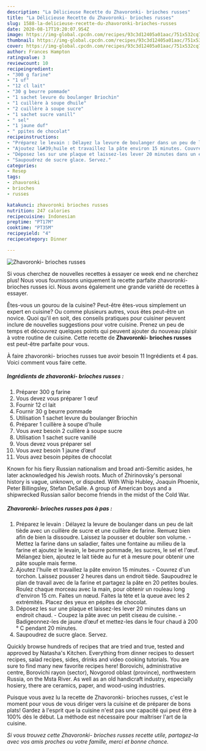 ```yaml
---
description: "La Délicieuse Recette du Zhavoronki- brioches russes"
title: "La Délicieuse Recette du Zhavoronki- brioches russes"
slug: 1588-la-delicieuse-recette-du-zhavoronki-brioches-russes
date: 2020-08-17T19:20:07.954Z
image: https://img-global.cpcdn.com/recipes/93c3d12405a01aac/751x532cq70/zhavoronki-brioches-russes-photo-principale-de-la-recette.jpg
thumbnail: https://img-global.cpcdn.com/recipes/93c3d12405a01aac/751x532cq70/zhavoronki-brioches-russes-photo-principale-de-la-recette.jpg
cover: https://img-global.cpcdn.com/recipes/93c3d12405a01aac/751x532cq70/zhavoronki-brioches-russes-photo-principale-de-la-recette.jpg
author: Frances Hampton
ratingvalue: 3
reviewcount: 10
recipeingredient:
- "300 g farine"
- "1 uf"
- "12 cl lait"
- "30 g beurre pommade"
- "1 sachet levure du boulanger Briochin"
- "1 cuillère à soupe dhuile"
- "2 cuillère à soupe sucre"
- "1 sachet sucre vanill"
- " sel"
- "1 jaune duf"
- " ppites de chocolat"
recipeinstructions:
- "Préparez le levain : Délayez la levure de boulanger dans un peu de lait tiède avec un cuillère de sucre et une cuillère de farine. Remuez bien afin de bien la dissoudre. Laissez la pousser et doubler son volume. Mettez la farine dans un saladier, faites une fontaine au milieu de la farine et ajoutez le levain, le beurre pommade, les sucres, le sel et l&#39;œuf. Mélangez bien, ajoutez le lait tiède au fur et à mesure pour obtenir une pâte souple mais ferme."
- "Ajoutez l&#39;huile et travaillez la pâte environ 15 minutes. Couvrez d&#39;un torchon. Laissez pousser 2 heures dans un endroit tiède. Saupoudrez le plan de travail avec de la farine et partagez la pâte en 20 petites boules. Roulez chaque morceau avec la main, pour obtenir un rouleau long d&#39;environ 15 cm. Faites un nœud. Faites la tète et la queue avec les 2 extrémités. Placez des yeux en pépites de chocolat."
- "Déposez les sur une plaque et laissez-les lever 20 minutes dans un endroit chaud. Coupez la pâte avec un petit ciseau de cuisine. Badigeonnez-les de jaune d’œuf et mettez-les dans le four chaud à 200 ° C pendant 20 minutes."
- "Saupoudrez de sucre glace. Servez."
categories:
- Resep
tags:
- zhavoronki
- brioches
- russes

katakunci: zhavoronki brioches russes 
nutrition: 247 calories
recipecuisine: Indonesian
preptime: "PT17M"
cooktime: "PT35M"
recipeyield: "4"
recipecategory: Dinner

---
```



![Zhavoronki- brioches russes](https://img-global.cpcdn.com/recipes/93c3d12405a01aac/751x532cq70/zhavoronki-brioches-russes-photo-principale-de-la-recette.jpg)

Si vous cherchez de nouvelles recettes à essayer ce week end ne cherchez plus! Nous vous fournissons uniquement la recette parfaite zhavoronki- brioches russes ici. Nous avons également une grande variété de recettes à essayer.

Êtes-vous un gourou de la cuisine? Peut-être êtes-vous simplement un expert en cuisine? Ou comme plusieurs autres, vous êtes peut-être un novice. Quoi qu'il en soit, des conseils pratiques pour cuisiner peuvent inclure de nouvelles suggestions pour votre cuisine. Prenez un peu de temps et découvrez quelques points qui peuvent ajouter du nouveau plaisir à votre routine de cuisine. Cette recette de <strong> Zhavoronki- brioches russes </strong> est peut-être parfaite pour vous.

<!--inarticleads1-->

À faire zhavoronki- brioches russes tue avoir besoin 11 Ingrédients et 4 pas. Voici comment vous faire cette.

##### Ingrédients de zhavoronki- brioches russes :

1. Préparer 300 g farine
1. Vous devez vous préparer 1 œuf
1. Fournir 12 cl lait
1. Fournir 30 g beurre pommade
1. Utilisation 1 sachet levure du boulanger Briochin
1. Préparer 1 cuillère à soupe d&#39;huile
1. Vous avez besoin 2 cuillère à soupe sucre
1. Utilisation 1 sachet sucre vanillé
1. Vous devez vous préparer  sel
1. Vous avez besoin 1 jaune d’œuf
1. Vous avez besoin  pépites de chocolat


Known for his fiery Russian nationalism and broad anti-Semitic asides, he later acknowledged his Jewish roots. Much of Zhirinovsky&#39;s personal history is vague, unknown, or disputed. With Whip Hubley, Joaquin Phoenix, Peter Billingsley, Stefan DeSalle. A group of American boys and a shipwrecked Russian sailor become friends in the midst of the Cold War. 

<!--inarticleads2-->

##### Zhavoronki- brioches russes pas à pas :

1. Préparez le levain : Délayez la levure de boulanger dans un peu de lait tiède avec un cuillère de sucre et une cuillère de farine. Remuez bien afin de bien la dissoudre. Laissez la pousser et doubler son volume. - Mettez la farine dans un saladier, faites une fontaine au milieu de la farine et ajoutez le levain, le beurre pommade, les sucres, le sel et l&#39;œuf. Mélangez bien, ajoutez le lait tiède au fur et à mesure pour obtenir une pâte souple mais ferme.
1. Ajoutez l&#39;huile et travaillez la pâte environ 15 minutes. - Couvrez d&#39;un torchon. Laissez pousser 2 heures dans un endroit tiède. Saupoudrez le plan de travail avec de la farine et partagez la pâte en 20 petites boules. Roulez chaque morceau avec la main, pour obtenir un rouleau long d&#39;environ 15 cm. Faites un nœud. Faites la tète et la queue avec les 2 extrémités. Placez des yeux en pépites de chocolat.
1. Déposez les sur une plaque et laissez-les lever 20 minutes dans un endroit chaud. - Coupez la pâte avec un petit ciseau de cuisine. - Badigeonnez-les de jaune d’œuf et mettez-les dans le four chaud à 200 ° C pendant 20 minutes.
1. Saupoudrez de sucre glace. Servez.


Quickly browse hundreds of recipes that are tried and true, tested and approved by Natasha&#39;s Kitchen. Everything from dinner recipes to dessert recipes, salad recipes, sides, drinks and video cooking tutorials. You are sure to find many new favorite recipes here! Borovichi, administrative centre, Borovichi rayon (sector), Novgorod oblast (province), northwestern Russia, on the Msta River. As well as an old handicraft industry, especially hosiery, there are ceramics, paper, and wood-using industries. 

<!--inarticleads1-->

<p>
Puisque vous avez lu la recette de Zhavoronki- brioches russes, c'est le moment pour vous de vous diriger vers la cuisine et de préparer de bons plats! Gardez à l'esprit que la cuisine n'est pas une capacité qui peut être à 100% dès le début. La méthode est nécessaire pour maîtriser l'art de la cuisine.
</p>

<p>
<i>Si vous trouvez cette Zhavoronki- brioches russes recette utile, partagez-la avec vos amis proches ou votre famille, merci et bonne chance.</i>
</p>
